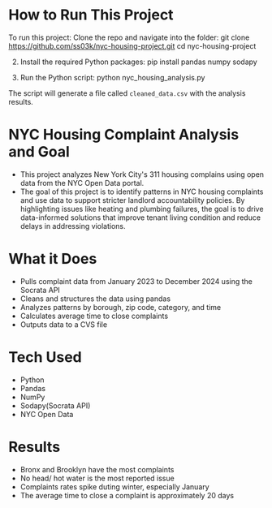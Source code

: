 # How to Run This Project
To run this project: 
Clone the repo and navigate into the folder:
git clone https://github.com/ss03k/nyc-housing-project.git
cd nyc-housing-project

2. Install the required Python packages:
pip install pandas numpy sodapy

3. Run the Python script:
python nyc_housing_analysis.py

The script will generate a file called `cleaned_data.csv` with the analysis results.

# NYC Housing Complaint Analysis and Goal
- This project analyzes New York City's 311 housing complains using open data from the NYC Open Data portal.
- The goal of this project is to identify patterns in NYC housing complaints and use data to support stricter landlord accountability policies. By highlighting issues like heating and plumbing failures, the goal is to drive data-informed solutions that improve tenant living condition and reduce delays in addressing violations.

# What it Does 
- Pulls complaint data from January 2023 to December 2024 using the Socrata API
- Cleans and structures the data using pandas
- Analyzes patterns by borough, zip code, category, and time
- Calculates average time to close complaints
- Outputs data to a CVS file

# Tech Used
- Python
- Pandas
- NumPy
- Sodapy(Socrata API)
- NYC Open Data

# Results
- Bronx and Brooklyn have the most complaints
- No head/ hot water is the most reported issue
- Complaints rates spike duting winter, especially January
- The average time to close a complaint is approximately 20 days
  
